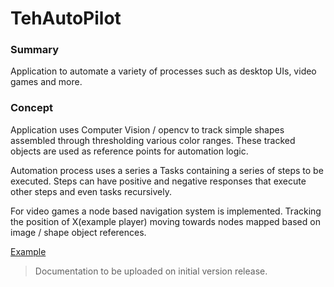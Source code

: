 # TehAutoPilot

### Summary
Application to automate a variety of processes such as desktop UIs, video games and more.

### Concept

Application uses Computer Vision / opencv to track simple shapes assembled through thresholding various color ranges. 
These tracked objects are used as reference points for automation logic.

Automation process uses a series a Tasks containing a series of steps to be executed. Steps can have positive and 
negative responses that execute other steps and even tasks recursively. 

For video games a node based navigation system is implemented. Tracking the position of X(example player) moving towards nodes mapped based on image / shape object references.

[Example](https://i.imgur.com/aIhxmRV.png)
> Documentation to be uploaded  on initial version release.